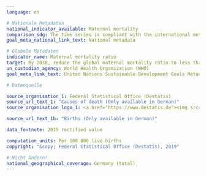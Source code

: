 ```yaml
---
language: en

# Nationale Metadaten
national_indicator_available: Maternal mortality
comparison_sdg: The time series is compliant with the international metadata description.
goal_meta_national_link_text: National metadata

# Globale Metadaten
indicator_name: Maternal mortality ratio
target: By 2030, reduce the global maternal mortality ratio to less than 70 per 100,000 live births
un_custodian_agency: World Health Organization (WHO)
goal_meta_link_text: United Nations Sustainable Development Goals Metadata

# Datenquelle

source_organisation_1: Federal Statistical Office (Destatis)
source_url_text_1: "Causes of death (Only available in German)"
source_organisation_logo_1: <a href="https://www.destatis.de"><img src="https://g205sdgs.github.io/sdg-indicators/public/LogosEn/destatis.png" alt="Logo Destatis" /></a>

source_url_text_1b: "Births (Only available in German)"

data_footnote: 2015 rectified value

computation_units: Per 100 000 live births
copyright: "&copy; Federal Statistical Office (Destatis), 2019"

# Nicht ändern!
national_geographical_coverage: Germany (total)
---
```

